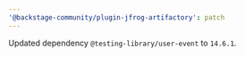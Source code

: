 ```yaml
---
'@backstage-community/plugin-jfrog-artifactory': patch
---
```


Updated dependency `@testing-library/user-event` to `14.6.1`.
